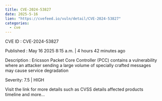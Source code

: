 ```yaml
---
title: CVE-2024-53827
date: 2025-5-16
lien: "https://cvefeed.io/vuln/detail/CVE-2024-53827"
categories:
  - cve
---
```


CVE ID : CVE-2024-53827

Published :  May 16
2025
8:15 a.m. | 4 hours
42 minutes ago

Description : Ericsson Packet Core Controller (PCC) contains a
vulnerability where an attacker sending a large volume of specially
crafted messages may cause service degradation

Severity: 7.5 | HIGH

Visit the link for more details
such as CVSS details
affected products
timeline
and more...
